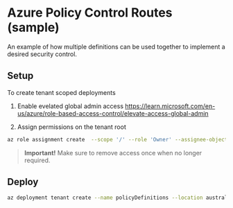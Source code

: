 # Azure Policy Control Routes (sample)

An example of how multiple definitions can be used together to implement a desired security control.

## Setup

To create tenant scoped deployments

1. Enable evelated global admin access https://learn.microsoft.com/en-us/azure/role-based-access-control/elevate-access-global-admin

2. Assign permissions on the tenant root

``` bash
az role assignment create  --scope '/' --role 'Owner' --assignee-object-id $(az ad signed-in-user show --query id)
```

> **Important!** Make sure to remove access once when no longer required.

## Deploy

``` bash
az deployment tenant create --name policyDefinitions --location australiaeast --template-file .\policy\main.bicep
```